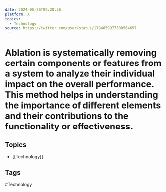 ```yaml
---
date: 2024-05-26T09:20:56
platform: X
topics:
  - Technology
source: https://twitter.com/user/status/1794659977388564657
---
```

# Ablation is systematically removing certain components or features from a system to analyze their individual impact on the overall performance. This method helps in understanding the importance of different elements and their contributions to the functionality or effectiveness.

## Topics
- [[Technology]]

## Tags
#Technology